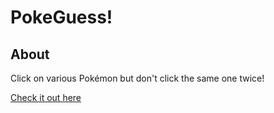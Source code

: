 # PokeGuess!

## About

Click on various Pokémon but don't click the same one twice!
<br>

[Check it out here](https://memory-card-bice.vercel.app/)